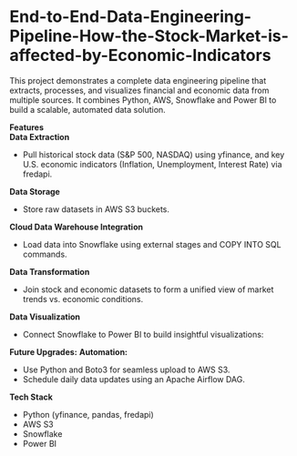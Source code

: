 # End-to-End-Data-Engineering-Pipeline-How-the-Stock-Market-is-affected-by-Economic-Indicators

<b2>This project demonstrates a complete data engineering pipeline that extracts, processes, and visualizes financial and economic data from multiple sources. It combines Python, AWS, Snowflake and Power BI to build a scalable, automated data solution.<b2>

**Features**\
**Data Extraction**
- Pull historical stock data (S&P 500, NASDAQ) using yfinance, and key U.S. economic indicators (Inflation, Unemployment, Interest Rate) via fredapi.

**Data Storage**
- Store raw datasets in AWS S3 buckets.

**Cloud Data Warehouse Integration**
- Load data into Snowflake using external stages and COPY INTO SQL commands.

**Data Transformation**
- Join stock and economic datasets to form a unified view of market trends vs. economic conditions.

**Data Visualization**
- Connect Snowflake to Power BI to build insightful visualizations:

**Future Upgrades:**
**Automation:**
- Use Python and Boto3 for seamless upload to AWS S3.
- Schedule daily data updates using an Apache Airflow DAG.

**Tech Stack**
- Python (yfinance, pandas, fredapi)
- AWS S3
- Snowflake
- Power BI
